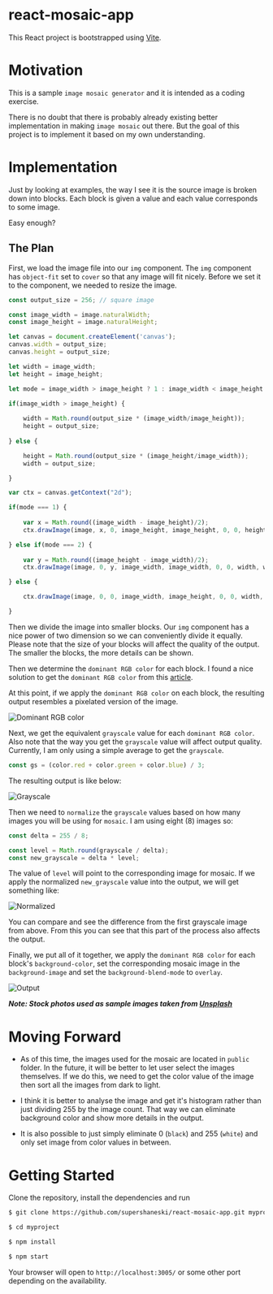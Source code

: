 react-mosaic-app
==========

This React project is bootstrapped using [Vite](https://vitejs.dev/guide/).

# Motivation

This is a sample `image mosaic generator` and it is intended as a coding exercise.

There is no doubt that there is probably already existing better implementation in making `image mosaic` out there. But the goal of this project is to implement it based on my own understanding.

# Implementation

Just by looking at examples, the way I see it is the source image is broken down into blocks.
Each block is given a value and each value corresponds to some image.

Easy enough?

## The Plan

First, we load the image file into our `img` component.
The `img` component has `object-fit` set to `cover` so that any image will fit nicely.
Before we set it to the component, we needed to resize the image.

```javascript
const output_size = 256; // square image

const image_width = image.naturalWidth;
const image_height = image.naturalHeight;

let canvas = document.createElement('canvas');
canvas.width = output_size;
canvas.height = output_size;

let width = image_width;
let height = image_height;

let mode = image_width > image_height ? 1 : image_width < image_height ? 2 : 0;

if(image_width > image_height) {
        
    width = Math.round(output_size * (image_width/image_height));
    height = output_size;
      
} else {

    height = Math.round(output_size * (image_height/image_width));
    width = output_size;

}

var ctx = canvas.getContext("2d");

if(mode === 1) {
    
    var x = Math.round((image_width - image_height)/2);
    ctx.drawImage(image, x, 0, image_height, image_height, 0, 0, height, height);

} else if(mode === 2) {
    
    var y = Math.round((image_height - image_width)/2);
    ctx.drawImage(image, 0, y, image_width, image_width, 0, 0, width, width);

} else {

    ctx.drawImage(image, 0, 0, image_width, image_height, 0, 0, width, height);

}

```

Then we divide the image into smaller blocks.
Our `img` component has a nice power of two dimension so we can conveniently divide it equally.
Please note that the size of your blocks will affect the quality of the output.
The smaller the blocks, the more details can be shown.

Then we determine the `dominant RGB color` for each block.
I found a nice solution to get the `dominant RGB color` from this [article](https://dev.to/producthackers/creating-a-color-palette-with-javascript-44ip).

At this point, if we apply the `dominant RGB color` on each block, the resulting output resembles a pixelated version of the image.

![Dominant RGB color](./docs/image1.jpeg "Dominant RGB color")

Next, we get the equivalent `grayscale` value for each `dominant RGB color`.
Also note that the way you get the `grayscale` value will affect output quality.
Currently, I am only using a simple average to get the `grayscale`.

```javascript
const gs = (color.red + color.green + color.blue) / 3;
```

The resulting output is like below:

![Grayscale](./docs/image2.jpeg "Grayscale")

Then we need to `normalize` the `grayscale` values based on how many images you will be using for `mosaic`.
I am using eight (8) images so:

```javascript
const delta = 255 / 8;

const level = Math.round(grayscale / delta);
const new_grayscale = delta * level;
```

The value of `level` will point to the corresponding image for mosaic.
If we apply the normalized `new_grayscale` value into the output, we will get something like:

![Normalized](./docs/image3.jpeg "Normalized")

You can compare and see the difference from the first grayscale image from above.
From this you can see that this part of the process also affects the output.

Finally, we put all of it together, we apply the `dominant RGB color` for each block's `background-color`, set the corresponding mosaic image in the `background-image` and set the `background-blend-mode` to `overlay`.


![Output](./docs/image4.jpeg "Output Image")

***Note: Stock photos used as sample images taken from [Unsplash](https://unsplash.com/photos/7YVZYZeITc8)*** 

# Moving Forward

* As of this time, the images used for the mosaic are located in `public` folder.
  In the future, it will be better to let user select the images themselves.
  If we do this, we need to get the color value of the image then sort all the images from dark to light.

* I think it is better to analyse the image and get it's histogram rather than just dividing 255 by the image count.
  That way we can eliminate background color and show more details in the output.

* It is also possible to just simply eliminate 0 (`black`) and 255 (`white`) and only set image from color values in between.

# Getting Started

Clone the repository, install the dependencies and run

```sh
$ git clone https://github.com/supershaneski/react-mosaic-app.git myproject

$ cd myproject

$ npm install

$ npm start
```

Your browser will open to `http://localhost:3005/` or some other port depending on the availability.
